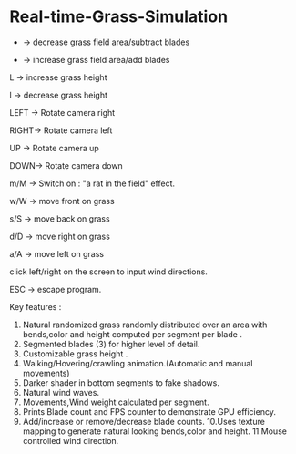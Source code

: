 # Real-time-Grass-Simulation

+ -> decrease grass field area/subtract blades

- -> increase grass field area/add blades

L -> increase grass height

l -> decrease grass height

LEFT -> Rotate camera right

RIGHT-> Rotate camera left

UP -> Rotate camera up

DOWN-> Rotate camera down

m/M -> Switch on : "a rat in the field" effect.

w/W ->  move front on grass 

s/S -> move back on grass 

d/D -> move right on grass 

a/A -> move left on grass 

click left/right on the screen to input wind directions.

ESC -> escape program.


Key features :

1. Natural randomized grass randomly distributed over an area with bends,color and height computed per segment per blade .
2. Segmented blades (3) for higher level of detail.
3. Customizable grass height .
4. Walking/Hovering/crawling animation.(Automatic and manual movements)
5. Darker shader in bottom segments to fake shadows.
6. Natural wind waves.
7. Movements,Wind weight calculated per segment.
8. Prints Blade count and FPS counter to demonstrate GPU efficiency.
9. Add/increase or remove/decrease blade counts.
10.Uses texture mapping to generate natural looking bends,color and height.
11.Mouse controlled wind direction.
